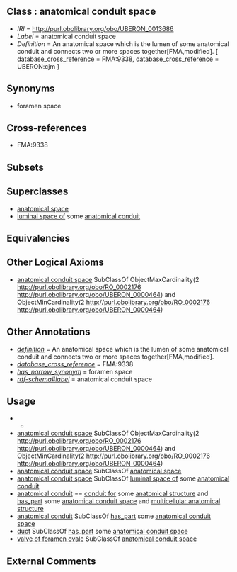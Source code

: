 
## Class : anatomical conduit space

 * *IRI* = http://purl.obolibrary.org/obo/UBERON_0013686
 * *Label* = anatomical conduit space
 * *Definition* = An anatomical space which is the lumen of some anatomical conduit and connects two or more spaces together[FMA,modified]. [ [database_cross_reference](../../ef/oboInOwl#hasDbXref.md) = FMA:9338, [database_cross_reference](../../ef/oboInOwl#hasDbXref.md) = UBERON:cjm ]

## Synonyms

 * foramen space

## Cross-references

 * FMA:9338

## Subsets


## Superclasses

 * [anatomical space](../../UBERON/64/UBERON_0000464.md)
 * [luminal space of](../../RO/72/RO_0002572.md) some [anatomical conduit](../../UBERON/11/UBERON_0004111.md)

## Equivalencies


## Other Logical Axioms

 * [anatomical conduit space](../../UBERON/86/UBERON_0013686.md) SubClassOf ObjectMaxCardinality(2 <http://purl.obolibrary.org/obo/RO_0002176> <http://purl.obolibrary.org/obo/UBERON_0000464>) and ObjectMinCardinality(2 <http://purl.obolibrary.org/obo/RO_0002176> <http://purl.obolibrary.org/obo/UBERON_0000464>)

## Other Annotations

 * *[definition](../../IAO/15/IAO_0000115.md)* = An anatomical space which is the lumen of some anatomical conduit and connects two or more spaces together[FMA,modified].
 * *[database_cross_reference](../../ef/oboInOwl#hasDbXref.md)* = FMA:9338
 * *[has_narrow_synonym](../../ym/oboInOwl#hasNarrowSynonym.md)* = foramen space
 * *[rdf-schema#label](../../el/rdf-schema#label.md)* = anatomical conduit space

## Usage

 * -
 * [anatomical conduit space](../../UBERON/86/UBERON_0013686.md) SubClassOf ObjectMaxCardinality(2 <http://purl.obolibrary.org/obo/RO_0002176> <http://purl.obolibrary.org/obo/UBERON_0000464>) and ObjectMinCardinality(2 <http://purl.obolibrary.org/obo/RO_0002176> <http://purl.obolibrary.org/obo/UBERON_0000464>)
 * [anatomical conduit space](../../UBERON/86/UBERON_0013686.md) SubClassOf [anatomical space](../../UBERON/64/UBERON_0000464.md)
 * [anatomical conduit space](../../UBERON/86/UBERON_0013686.md) SubClassOf [luminal space of](../../RO/72/RO_0002572.md) some [anatomical conduit](../../UBERON/11/UBERON_0004111.md)
 * [anatomical conduit](../../UBERON/11/UBERON_0004111.md) == [conduit for](../../core#conduit/or/core#conduit_for.md) some [anatomical structure](../../UBERON/61/UBERON_0000061.md) and [has_part](../../BFO/51/BFO_0000051.md) some [anatomical conduit space](../../UBERON/86/UBERON_0013686.md) and [multicellular anatomical structure](../../UBERON/00/UBERON_0010000.md)
 * [anatomical conduit](../../UBERON/11/UBERON_0004111.md) SubClassOf [has_part](../../BFO/51/BFO_0000051.md) some [anatomical conduit space](../../UBERON/86/UBERON_0013686.md)
 * [duct](../../UBERON/58/UBERON_0000058.md) SubClassOf [has_part](../../BFO/51/BFO_0000051.md) some [anatomical conduit space](../../UBERON/86/UBERON_0013686.md)
 * [valve of foramen ovale](../../UBERON/86/UBERON_0035186.md) SubClassOf [anatomical conduit space](../../UBERON/86/UBERON_0013686.md)

## External Comments

